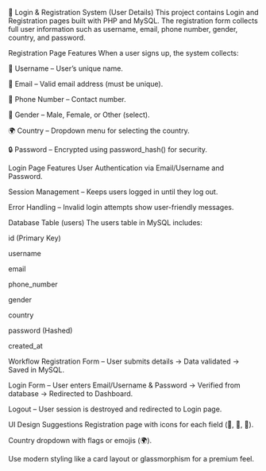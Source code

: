 🔐 Login & Registration System (User Details)
This project contains Login and Registration pages built with PHP and MySQL.
The registration form collects full user information such as username, email, phone number, gender, country, and password.

Registration Page Features
When a user signs up, the system collects:

👤 Username – User’s unique name.

📧 Email – Valid email address (must be unique).

📱 Phone Number – Contact number.

🚻 Gender – Male, Female, or Other (select).

🌍 Country – Dropdown menu for selecting the country.

🔒 Password – Encrypted using password_hash() for security.

Login Page Features
User Authentication via Email/Username and Password.

Session Management – Keeps users logged in until they log out.

Error Handling – Invalid login attempts show user-friendly messages.

Database Table (users)
The users table in MySQL includes:

id (Primary Key)

username

email

phone_number

gender

country

password (Hashed)

created_at

Workflow
Registration Form – User submits details → Data validated → Saved in MySQL.

Login Form – User enters Email/Username & Password → Verified from database → Redirected to Dashboard.

Logout – User session is destroyed and redirected to Login page.

UI Design Suggestions
Registration page with icons for each field (👤, 📧, 📱).

Country dropdown with flags or emojis (🌍).

Use modern styling like a card layout or glassmorphism for a premium feel.
